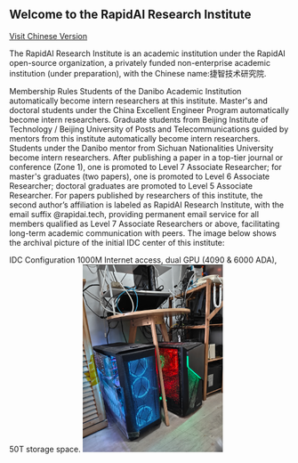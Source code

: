 
## Welcome to the RapidAI Research Institute  

[Visit Chinese Version](index.md)


The RapidAI Research Institute is an academic institution under the RapidAI open-source organization, a privately funded non-enterprise academic institution (under preparation), with the Chinese name:捷智技术研究院.

Membership Rules
Students of the Danibo Academic Institution automatically become intern researchers at this institute.
Master's and doctoral students under the China Excellent Engineer Program automatically become intern researchers.
Graduate students from Beijing Institute of Technology / Beijing University of Posts and Telecommunications guided by mentors from this institute automatically become intern researchers.
Students under the Danibo mentor from Sichuan Nationalities University become intern researchers.
After publishing a paper in a top-tier journal or conference (Zone 1), one is promoted to Level 7 Associate Researcher; for master's graduates (two papers), one is promoted to Level 6 Associate Researcher; doctoral graduates are promoted to Level 5 Associate Researcher.
For papers published by researchers of this institute, the second author’s affiliation is labeled as RapidAI Research Institute, with the email suffix @rapidai.tech, providing permanent email service for all members qualified as Level 7 Associate Researchers or above, facilitating long-term academic communication with peers.
The image below shows the archival picture of the initial IDC center of this institute:

IDC Configuration
1000M Internet access, dual GPU (4090 & 6000 ADA), 50T storage space.
<img src="images/IDC-V1.png" width=50%>
